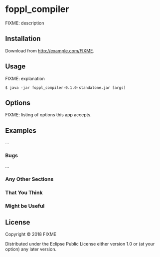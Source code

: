 # foppl_compiler

FIXME: description

## Installation

Download from http://example.com/FIXME.

## Usage

FIXME: explanation

    $ java -jar foppl_compiler-0.1.0-standalone.jar [args]

## Options

FIXME: listing of options this app accepts.

## Examples

...

### Bugs

...

### Any Other Sections
### That You Think
### Might be Useful

## License

Copyright © 2018 FIXME

Distributed under the Eclipse Public License either version 1.0 or (at
your option) any later version.
